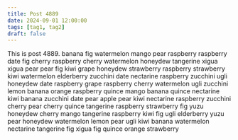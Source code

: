 ```yaml
---
title: Post 4889
date: 2024-09-01 12:00:00
tags: [tag1, tag2]
draft: false
---
```

This is post 4889.
banana
fig
watermelon
mango
pear
raspberry
raspberry
date
fig
cherry
raspberry
cherry
watermelon
honeydew
tangerine
xigua
xigua
pear
pear
fig
kiwi
grape
honeydew
strawberry
raspberry
strawberry
kiwi
watermelon
elderberry
zucchini
date
nectarine
raspberry
zucchini
ugli
honeydew
date
raspberry
grape
raspberry
cherry
watermelon
ugli
zucchini
lemon
banana
orange
raspberry
quince
mango
banana
quince
nectarine
kiwi
banana
zucchini
date
pear
apple
pear
kiwi
nectarine
raspberry
zucchini
cherry
pear
cherry
quince
tangerine
raspberry
strawberry
fig
yuzu
honeydew
cherry
mango
tangerine
raspberry
kiwi
fig
ugli
elderberry
yuzu
pear
honeydew
watermelon
lemon
pear
ugli
kiwi
banana
watermelon
nectarine
tangerine
fig
xigua
fig
quince
orange
strawberry
